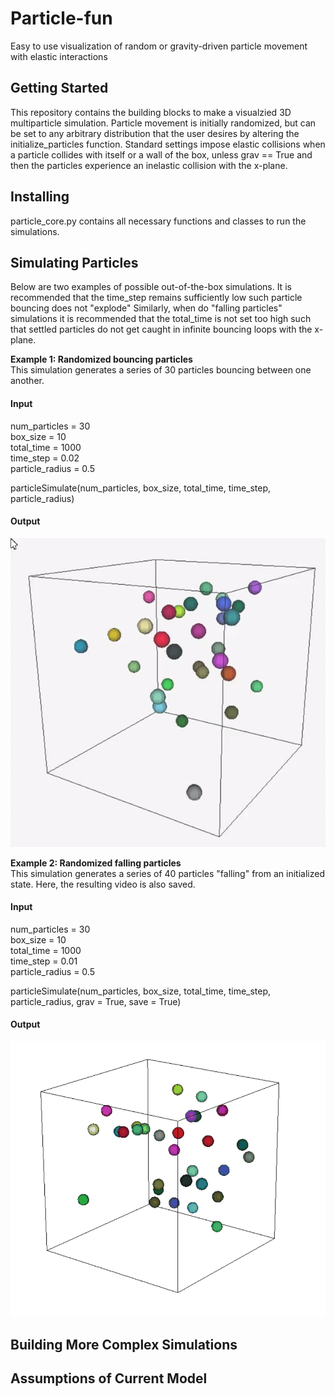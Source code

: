 # Particle-fun
Easy to use visualization of random or gravity-driven particle movement with elastic interactions

## Getting Started
This repository contains the building blocks to make a visualzied 3D multiparticle simulation. Particle movement is initially
randomized, but can be set to any arbitrary distribution that the user desires by altering the initialize_particles function.
Standard settings impose elastic collisions when a particle collides with itself or a wall of the box, unless grav == True and then 
the particles experience an inelastic collision with the x-plane. 

## Installing

particle_core.py contains all necessary functions and classes to run the simulations. 

## Simulating Particles

Below are two examples of possible out-of-the-box simulations. It is recommended that the time_step remains sufficiently low such particle bouncing does not "explode"
Similarly, when do "falling particles" simulations it is recommended that the total_time is not set too high such that settled particles do not get caught in infinite bouncing loops with the x-plane.

**Example 1: Randomized bouncing particles**\
This simulation generates a series of 30 particles bouncing between one another.
#### Input
num_particles = 30\
box_size = 10\
total_time = 1000\
time_step = 0.02\
particle_radius = 0.5

particleSimulate(num_particles, box_size, total_time, time_step, particle_radius)

#### Output

![](https://github.com/cameronmcelfresh/particle-fun/blob/master/bouncing_particles.gif)


**Example 2: Randomized falling particles**\
This simulation generates a series of 40 particles "falling" from an initialized state. Here, the resulting video is also saved.
#### Input
num_particles = 30\
box_size = 10\
total_time = 1000\
time_step = 0.01\
particle_radius = 0.5

particleSimulate(num_particles, box_size,  total_time,  time_step,  particle_radius,  grav = True,  save = True)

#### Output

![](https://github.com/cameronmcelfresh/particle-fun/blob/master/falling_particles.gif)


## Building More Complex Simulations


## Assumptions of Current Model
